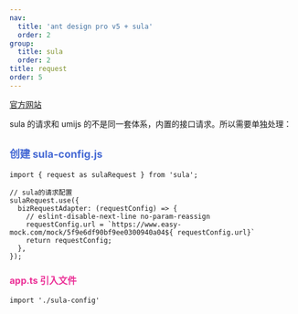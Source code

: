 ```yaml
---
nav:
  title: 'ant design pro v5 + sula'
  order: 2
group:
  title: sula
  order: 2
title: request
order: 5
---
```


[官方网站](https://docs.sula.now.sh/plugin/other-action-plugin/request#bizparamsadapter)

sula 的请求和 umijs 的不是同一套体系，内置的接口请求。所以需要单独处理：

## <span style="font-size:18px; color: #4569d4">创建 sula-config.js</span>

```
import { request as sulaRequest } from 'sula';

// sula的请求配置
sulaRequest.use({
  bizRequestAdapter: (requestConfig) => {
    // eslint-disable-next-line no-param-reassign
    requestConfig.url = `https://www.easy-mock.com/mock/5f9e6df90bf9ee0300940a04${ requestConfig.url}`
    return requestConfig;
  },
});
```

### <span style="font-size:16px; color: #EB2F96">app.ts 引入文件</span>

```
import './sula-config'
```
